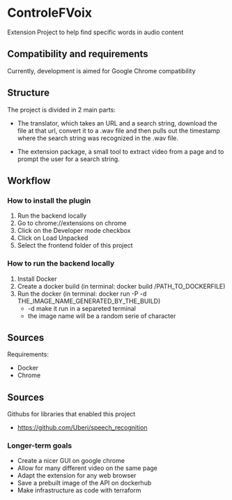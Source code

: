 # ControleFVoix

Extension Project to help find specific words in audio content

## Compatibility and requirements

Currently, development is aimed for Google Chrome compatibility

## Structure

The project is divided in 2 main parts:

- The translator, which takes an URL and a search string, download the file at that url, convert it to a .wav file and then pulls out the timestamp where the search string was recognized in the .wav file.

- The extension package, a small tool to extract video from a page and to prompt the user for a search string.

## Workflow

### How to install the plugin

1. Run the backend locally
2. Go to chrome://extensions on chrome
3. Click on the Developer mode checkbox
4. Click on Load Unpacked
5. Select the frontend folder of this project

### How to run the backend locally

1. Install Docker
2. Create a docker build (in terminal: docker build /PATH_TO_DOCKERFILE)
3. Run the docker (in terminal: docker run -P -d THE_IMAGE_NAME_GENERATED_BY_THE_BUILD)
    - -d make it run in a separeted terminal
    - the image name will be a random serie of character

## Sources

Requirements:
- Docker
- Chrome

## Sources

Githubs for libraries that enabled this project
- https://github.com/Uberi/speech_recognition

### Longer-term goals

- Create a nicer GUI on google chrome
- Allow for many different video on the same page
- Adapt the extension for any web browser
- Save a prebuilt image of the API on dockerhub
- Make infrastructure as code with terraform
